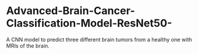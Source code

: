 # Advanced-Brain-Cancer-Classification-Model-ResNet50-
A CNN model to predict three different brain tumors from a healthy one with MRIs of the brain. 
